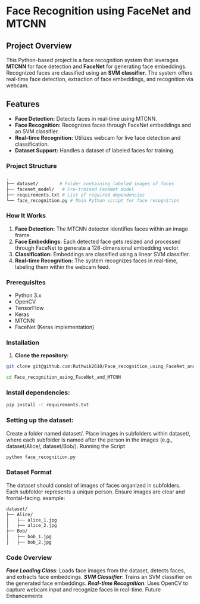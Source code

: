 # Face Recognition using FaceNet and MTCNN

## Project Overview

This Python-based project is a face recognition system that leverages **MTCNN** for face detection and **FaceNet** for generating face embeddings. Recognized faces are classified using an **SVM classifier**. The system offers real-time face detection, extraction of face embeddings, and recognition via webcam.

## Features

* **Face Detection:** Detects faces in real-time using MTCNN.
* **Face Recognition:** Recognizes faces through FaceNet embeddings and an SVM classifier.
* **Real-time Recognition:** Utilizes webcam for live face detection and classification.
* **Dataset Support:** Handles a dataset of labeled faces for training.

### Project Structure

``` bash
.
├── dataset/        # Folder containing labeled images of faces
├── facenet_model/   # Pre-trained FaceNet model
├── requirements.txt # List of required dependencies
└── face_recognition.py # Main Python script for face recognition
```

### How It Works

1. **Face Detection:** The MTCNN detector identifies faces within an image frame.
2. **Face Embeddings:** Each detected face gets resized and processed through FaceNet to generate a 128-dimensional embedding vector.
3. **Classification:** Embeddings are classified using a linear SVM classifier.
4. **Real-time Recognition:** The system recognizes faces in real-time, labeling them within the webcam feed.

### Prerequisites

* Python 3.x
* OpenCV
* TensorFlow
* Keras
* MTCNN
* FaceNet (Keras implementation)

### Installation

1. **Clone the repository:**

```bash
git clone git@github.com:Ruthwik2610/Face_recognition_using_FaceNet_and_MTCNN.git

cd Face_recognition_using_FaceNet_and_MTCNN  

```

### Install dependencies:

```bash
pip install -r requirements.txt 
```

### Setting up the dataset: 

Create a folder named dataset/.
Place images in subfolders within dataset/, where each subfolder is named after the person in the images (e.g., dataset/Alice/, dataset/Bob/).
Running the Script

```bash
python face_recognition.py
```

### Dataset Format

The dataset should consist of images of faces organized in subfolders.
Each subfolder represents a unique person.
Ensure images are clear and frontal-facing.
example:
```bash
dataset/
├── Alice/
│   ├── alice_1.jpg
│   ├── alice_2.jpg
├── Bob/
│   ├── bob_1.jpg
│   ├── bob_2.jpg
```

### Code Overview

***Face Loading Class***: Loads face images from the dataset, detects faces, and extracts face embeddings.
***SVM Classifier***: Trains an SVM classifier on the generated face embeddings.
***Real-time Recognition***: Uses OpenCV to capture webcam input and recognize faces in real-time.
Future Enhancements

